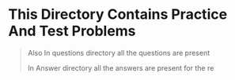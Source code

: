 # This Directory Contains Practice And Test Problems 

> Also In questions directory all the questions are present 
> 
> In Answer directory all the answers are present for the re